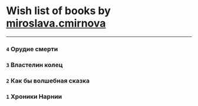 # Wish list of books by [miroslava.cmirnova](http://vk.com/id231305029)
---

### `4` Орудие смерти

### `3` Властелин колец

### `2` Как бы волшебная сказка

### `1` Хроники Нарнии

